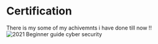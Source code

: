 # Certification
There is my some of my achivemnts i have done till now !!
![2021 Beginner guide cyber security](https://user-images.githubusercontent.com/72337179/122526698-358b4e00-d038-11eb-947f-112bcb0b4fc4.jpg)
